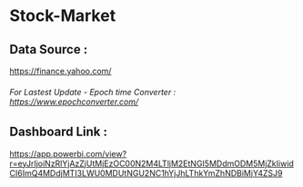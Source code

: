 # Stock-Market

## Data Source :
https://finance.yahoo.com/

###### For Lastest Update - Epoch time Converter : https://www.epochconverter.com/
## Dashboard Link :
https://app.powerbi.com/view?r=eyJrIjoiNzRlYjAzZjUtMjEzOC00N2M4LTljM2EtNGI5MDdmODM5MjZkIiwidCI6ImQ4MDdjMTI3LWU0MDUtNGU2NC1hYjJhLThkYmZhNDBiMjY4ZSJ9

